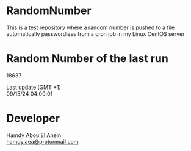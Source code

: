 # RandomNumber    
This is a test repository where a random number is pushed to a file automatically passwordless from a cron job in my Linux CentOS server    
# Random Number of the last run   
18637
      
Last update (GMT +1)    
09/15/24 04:00:01
# Developer    
Hamdy Abou El Anein   
hamdy.aea@protonmail.com
